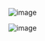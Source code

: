 
![image](https://user-images.githubusercontent.com/78857458/111859266-9043d980-8965-11eb-9589-40be5d61072d.png)





![image](https://user-images.githubusercontent.com/78857458/111859291-cda86700-8965-11eb-9742-2320072ead10.png)
